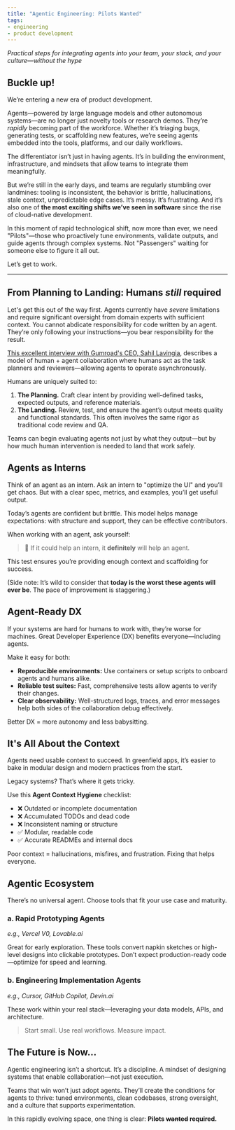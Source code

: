 ```yaml
---
title: "Agentic Engineering: Pilots Wanted"
tags:
- engineering
- product development
---
```


*Practical steps for integrating agents into your team, your stack, and your culture—without the hype*

## Buckle up!

We’re entering a new era of product development.

Agents—powered by large language models and other autonomous systems—are no longer just novelty tools or research demos. They’re *rapidly* becoming part of the workforce. Whether it’s triaging bugs, generating tests, or scaffolding new features, we’re seeing agents embedded into the tools, platforms, and our daily workflows.

The differentiator isn’t just in having agents. It’s in building the environment, infrastructure, and mindsets that allow teams to integrate them meaningfully.

But we’re still in the early days, and teams are regularly stumbling over landmines: tooling is inconsistent, the behavior is brittle, hallucinations, stale context, unpredictable edge cases. It’s messy. It’s frustrating. And it’s also one of **the most exciting shifts we’ve seen in software** since the rise of cloud-native development.

In this moment of rapid technological shift, now more than ever, we need "Pilots"—those who proactively tune environments, validate outputs, and guide agents through complex systems. Not "Passengers" waiting for someone else to figure it all out.

Let’s get to work.

---

## From Planning to Landing: Humans *still* required

Let's get this out of the way first. Agents currently have *severe* limitations and require significant oversight from domain experts with sufficient context. You cannot abdicate responsibility for code written by an agent. They’re only following your instructions—you bear responsibility for the result.

[This excellent interview with Gumroad's CEO, Sahil Lavingia](https://youtu.be/KVZ3vMx_aJ4), describes a model of human + agent collaboration where humans act as the task planners and reviewers—allowing agents to operate asynchronously.

Humans are uniquely suited to:

1. **The Planning.** Craft clear intent by providing well-defined tasks, expected outputs, and reference materials.
2. **The Landing.** Review, test, and ensure the agent’s output meets quality and functional standards. This often involves the same rigor as traditional code review and QA.

Teams can begin evaluating agents not just by what they output—but by how much human intervention is needed to land that work safely.

## Agents as Interns

Think of an agent as an intern. Ask an intern to "optimize the UI" and you’ll get chaos. But with a clear spec, metrics, and examples, you’ll get useful output.

Today’s agents are confident but brittle. This model helps manage expectations: with structure and support, they can be effective contributors.

When working with an agent, ask yourself:

> 🧠 If it could help an intern, it **definitely** will help an agent.

This test ensures you’re providing enough context and scaffolding for success.

(Side note: It’s wild to consider that **today is the worst these agents will ever be**. The pace of improvement is staggering.)

## Agent-Ready DX

If your systems are hard for humans to work with, they’re worse for machines. Great Developer Experience (DX) benefits everyone—including agents.

Make it easy for both:

* **Reproducible environments:** Use containers or setup scripts to onboard agents and humans alike.
* **Reliable test suites:** Fast, comprehensive tests allow agents to verify their changes.
* **Clear observability:** Well-structured logs, traces, and error messages help both sides of the collaboration debug effectively.

Better DX = more autonomy and less babysitting.

## It's All About the Context

Agents need usable context to succeed. In greenfield apps, it’s easier to bake in modular design and modern practices from the start.

Legacy systems? That’s where it gets tricky.

Use this **Agent Context Hygiene** checklist:

- ❌ Outdated or incomplete documentation  
- ❌ Accumulated TODOs and dead code  
- ❌ Inconsistent naming or structure  
- ✅ Modular, readable code  
- ✅ Accurate READMEs and internal docs

Poor context = hallucinations, misfires, and frustration. Fixing that helps everyone.

## Agentic Ecosystem

There’s no universal agent. Choose tools that fit your use case and maturity.

### a. Rapid Prototyping Agents  
*e.g., Vercel V0, Lovable.ai*

Great for early exploration. These tools convert napkin sketches or high-level designs into clickable prototypes. Don’t expect production-ready code—optimize for speed and learning.

### b. Engineering Implementation Agents  
*e.g., Cursor, GitHub Copilot, Devin.ai*

These work within your real stack—leveraging your data models, APIs, and architecture.

> Start small. Use real workflows. Measure impact.

## The Future is Now…

Agentic engineering isn’t a shortcut. It’s a discipline. A mindset of designing systems that enable collaboration—not just execution.

Teams that win won’t just adopt agents. They’ll create the conditions for agents to thrive: tuned environments, clean codebases, strong oversight, and a culture that supports experimentation.

In this rapidly evolving space, one thing is clear:
**Pilots ~~wanted~~ required.**